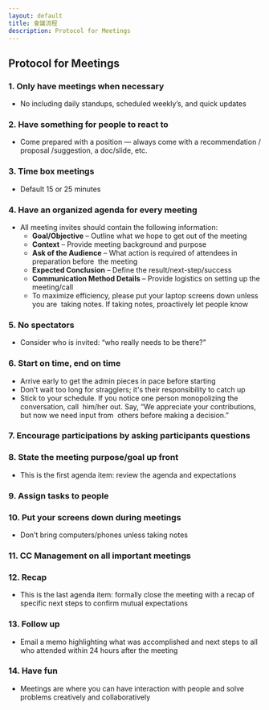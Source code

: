 ```yaml
---
layout: default
title: 會議流程
description: Protocol for Meetings
---
```


## Protocol for Meetings

### 1. Only have meetings when necessary
* No including daily standups, scheduled weekly’s, and quick updates

### 2. Have something for people to react to
* Come prepared with a position — always come with a recommendation / proposal /suggestion, a doc/slide, etc.

### 3. Time box meetings
* Default 15 or 25 minutes 

### 4. Have an organized agenda for every meeting
* All meeting invites should contain the following information:
  * **Goal/Objective** – Outline what we hope to get out of the meeting  
  * **Context** – Provide meeting background and purpose  
  * **Ask of the Audience** – What action is required of attendees in preparation before  the meeting  
  * **Expected Conclusion** – Define the result/next-step/success  
  * **Communication Method Details** – Provide logistics on setting up the meeting/call  
  * To maximize efficiency, please put your laptop screens down unless you are  taking notes. If taking notes, proactively let people know

### 5. No spectators 
* Consider who is invited: “who really needs to be there?”

### 6. Start on time, end on time
* Arrive early to get the admin pieces in pace before starting  
* Don’t wait too long for stragglers; it's their responsibility to catch up
* Stick to your schedule. If you notice one person monopolizing the conversation, call  him/her out. Say, “We appreciate your contributions, but now we need input from  others before making a decision.”  

### 7. Encourage participations by asking participants questions

### 8. State the meeting purpose/goal up front
* This is the first agenda item: review the agenda and expectations

### 9. Assign tasks to people

### 10. Put your screens down during meetings
* Don’t bring computers/phones unless taking notes 

### 11. CC Management on all important meetings

### 12. Recap
* This is the last agenda item: formally close the meeting with a recap of specific next steps to confirm mutual expectations

### 13. Follow up 
* Email a memo highlighting what was accomplished and next steps to all who attended within 24 hours after the meeting

### 14. Have fun
* Meetings are where you can have interaction with people and solve problems creatively and collaboratively